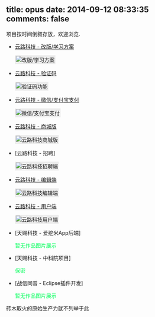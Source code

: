 title: opus
date: 2014-09-12 08:33:35
comments: false
---

项目按时间倒叙存放，欢迎浏览.

- [云路科技 - 改版/学习方案](http://www.yun.lu)

	<img src="http://7xlmfk.com1.z0.glb.clouddn.com/imgs/yunlu/reversion.png" alt="改版/学习方案" style="padding:2px;background: #ececec;"/>

- [云路科技 - 验证码](http://www.yun.lu)

	<img src="http://7xlmfk.com1.z0.glb.clouddn.com/imgs/yunlu/verifycode.png" alt="验证码功能" style="padding:2px;background: #ececec;"/>

- [云路科技 - 微信/支付宝支付](http://www.yun.lu)

	<img src="http://7xlmfk.com1.z0.glb.clouddn.com/imgs/yunlu/yunlupay.png" alt="微信/支付宝支付" style="padding:2px;background: #ececec;"/>
	
- [云路科技 - 商城版](http://www.yun.lu)

    <img src="http://7xlmfk.com1.z0.glb.clouddn.com/imgs/yunlu/student-mall.png" alt="云路科技商城版" style="padding:2px;background: #ececec;"/>

- [云路科技 - 招聘]

	<img src="http://7xlmfk.com1.z0.glb.clouddn.com/imgs/yunlu/enterprise.jpg" alt="云路科技招聘端" style="padding:2px;background: #ececec;" />

- [云路科技 - 编辑端](http:///www.yun.lu/teacher)

	<img src="http://7xlmfk.com1.z0.glb.clouddn.com/imgs/yunlu/teacher.jpg" alt="云路科技编辑端" style="padding:2px;background: #ececec;"/>

- [云路科技 - 用户端](http:///www.yun.lu)

	<img src="http://7xlmfk.com1.z0.glb.clouddn.com/imgs/yunlu/student.png" alt="云路科技用户端" style="padding:2px;background: #ececec;"/>

- [天赐科技 - 爱挖米App后端]
	
	<span style="color: rgb(0, 255, 90);">暂无作品图片展示</span>
	
- [天赐科技 - 中科院项目]
	
	<span style="color: rgb(0, 255, 90);">保密</span>

- [战信同普 - Eclipse插件开发]

	<span style="color: rgb(0, 255, 90);">暂无作品图片展示</span>

砖木取火的原始生产力就不列举于此
